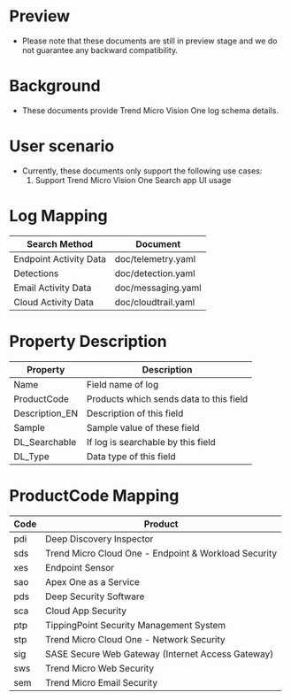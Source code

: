 # Preview
- Please note that these documents are still in preview stage and we do not guarantee any backward compatibility.

# Background
- These documents provide Trend Micro Vision One log schema details.

# User scenario
- Currently, these documents only support the following use cases:
    1. Support Trend Micro Vision One Search app UI usage

# Log Mapping
| Search Method          |  Document                |
|------------------------|--------------------------|
| Endpoint Activity Data |  doc/telemetry.yaml      |
| Detections             |  doc/detection.yaml      |
| Email Activity Data    |  doc/messaging.yaml      |
| Cloud Activity Data    |  doc/cloudtrail.yaml     |

# Property Description
| Property              |  Description                                  |
|-----------------------|-----------------------------------------------|
| Name                  |  Field name of log                            |
| ProductCode           |  Products which sends data to this field      |
| Description_EN        |  Description of this field                    |
| Sample                |  Sample value of these field                  |
| DL_Searchable         |  If log is searchable by this field           |
| DL_Type               |  Data type of this field                      |

# ProductCode Mapping 
| Code |  Product                                               |
|------|--------------------------------------------------------|
| pdi  | Deep Discovery Inspector                               |
| sds  | Trend Micro Cloud One - Endpoint & Workload Security   |
| xes  | Endpoint Sensor                                        |
| sao  | Apex One as a Service                                  |
| pds  | Deep Security Software                                 |
| sca  | Cloud App Security                                     |
| ptp  | TippingPoint Security Management System                |
| stp  | Trend Micro Cloud One - Network Security               |
| sig  | SASE Secure Web Gateway (Internet Access Gateway)      |
| sws  | Trend Micro Web Security                               |
| sem  | Trend Micro Email Security                             |
